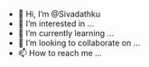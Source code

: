 - 👋 Hi, I’m @Sivadathku
- 👀 I’m interested in ...
- 🌱 I’m currently learning ...
- 💞️ I’m looking to collaborate on ...
- 📫 How to reach me ...

<!---
Sivadathku/Sivadathku is a ✨ special ✨ repository because its `README.md` (this file) appears on your GitHub profile.
You can click the Preview link to take a look at your changes.
--->
